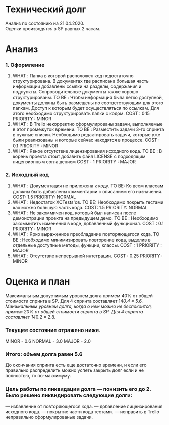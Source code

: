 # Технический долг
  Анализ по состоянию на 21.04.2020.  
  Оценки производятся в SP равных 2 часам.  
# Анализ
### 1.	Оформление
1. WHAT : Папка в которой расположен код недостаточно структурирована. В документах где расписана большая часть информации  добавлены ссылки на  разделы, содержания и подпункты. Сопроводительные документы также хорошо структурированы.
TO BE : Чтобы информация была легко доступной, документы должны быть размещены по соответствующим для этого папкам. Доступ к которым будет осуществляться по ссылкам. Для этого необходимо структурировать папки с кодом.
COST : 0.15
PRIORITY : MINOR
2. WHAT : В Trello некорректно сформулированы задачи, выполняемые в этот промежуток времени.
TO BE : Разместить задачи 3-го спринта в нужные списки. Необходимо редактировать задачи, которые уже были реализованы и которые сейчас находятся в процессе.
COST : 0.1
PRIORITY : MINOR
3. WHAT : Явное отсутствие лицензирования исходного кода.
TO BE : В корень проекта стоит добавить файл LICENSE с подходящим лицензионным соглашением
COST : 1
PRIORITY : MAJOR
### 2.	Исходный код
1. WHAT : Документация не приложена к коду.
TO BE: Ко всем классам должны быть добавлены комментарии с описанием его назначения.
COST: 1.5
PRIORITY: NORMAL
2. WHAT : Недостаток XCTests'ов.
TO BE: Необходимо покрыть тестами как можно большую часть кода.
COST: 1.5
PRIORITY: NORMAL
3. WHAT : Не закоммичен код, который был написан после демонстрации проекта на предыдущем демо.
TO BE : Необходимо закоммитить изменения в коде, добавленный функционал.
COST : 0.1
PRIORITY : MINOR
4. WHAT : Ярко выраженное преобладание повторяющегося кода.
TO BE : Необходимо минимизировать повторение кода, выделив в отдельные доступные методы, функции, классы.
COST : 1
PRIORITY : MAJOR
5. WHAT : Отсутствие непрерывной интеграции.
COST : 0.25
PRIORITY : MINOR
# Оценка и план
Максимальным допустимым уровнем долга примем 40% от общей стоимости спринта в SP. Для 4 спринта составляет 14*0.4 = 5.6.
Минимальным уровнем долга, когда о нем можно не беспокоится, примем 20% от общей стоимости спринта в SP. Для 4 спринта составляет 14*0.2 = 2.8.
### Текущее состояние отражено ниже.
MINOR - 0.6
NORMAL - 3.0
MAJOR - 2.0
### Итого: объем долга равен 5.6
До окончания спринта есть еще достаточно времени, и если его правильно распределить можно успеть закрыть долг если и не полностью, то по-максимуму. 
### Цель работы по ликвидации долга — понизить его до 2. Было решено ликвидировать следующие долги:
— избавление от повторяющегося кода.
— добавление лицензирования исходного кода.
— покрытие части кода тестами.
— исправить в Trello неправильно сформулированые задачи.

